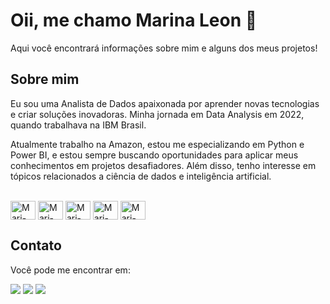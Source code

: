 # Oii, me chamo Marina Leon 👋

Aqui você encontrará informações sobre mim e alguns dos meus projetos!

## Sobre mim

Eu sou uma Analista de Dados apaixonada por aprender novas tecnologias e criar soluções inovadoras. Minha jornada em Data Analysis em 2022, quando trabalhava na IBM Brasil.

Atualmente trabalho na Amazon, estou me especializando em Python e Power BI, e estou sempre buscando oportunidades para aplicar meus conhecimentos em projetos desafiadores. Além disso, tenho interesse em tópicos relacionados a ciência de dados e inteligência artificial.

<div style="display: inline_block"><br>
  <img align="center" alt="Mari-SQL" height="30" width="40" src="https://img.icons8.com/?size=100&id=hKw7Mn8TNTuz&format=png&color=000000">
  <img align="center" alt="Mari-PowerBi" height="30" width="40" src="https://img.icons8.com/?size=100&id=70667&format=png&color=000000">
  <img align="center" alt="Mari-Python" height="30" width="40" src="https://img.icons8.com/?size=100&id=121464&format=png&color=000000">
  <img align="center" alt="Mari-QuickSight" height="30" width="40" src="https://img.icons8.com/?size=100&id=QxmAaEi7H05k&format=png&color=000000">
  <img align="center" alt="Mari-IBMCognos" height="30" width="40" src="https://img.icons8.com/?size=100&id=24662&format=png&color=000000">
 </div>
  
  ## Contato

Você pode me encontrar em:
 
<div> 
  <a href="https://instagram.com/marinnaleon" target="_blank"><img src="https://img.shields.io/badge/-Instagram-%23E4405F?style=for-the-badge&logo=instagram&logoColor=white" target="_blank"></a>
 	<a href = "mailto:marimonique2001@gmail.com"><img src="https://img.shields.io/badge/-Gmail-%23333?style=for-the-badge&logo=gmail&logoColor=white" target="_blank"></a>
  <a href="https://www.linkedin.com/in/marinamleon" target="_blank"><img src="https://img.shields.io/badge/-LinkedIn-%230077B5?style=for-the-badge&logo=linkedin&logoColor=white" target="_blank"></a> 
  
</div>
